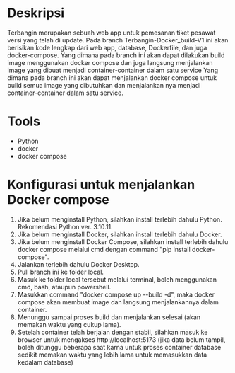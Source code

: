 # Deskripsi

Terbangin merupakan sebuah web app untuk pemesanan tiket pesawat versi yang telah di update.
Pada branch Terbangin-Docker_build-V1 ini akan berisikan kode lengkap dari web app, database, Dockerfile, dan juga docker-compose. Yang dimana pada branch ini akan dapat dilakukan build image menggunakan docker compose dan juga langsung menjalankan image yang dibuat menjadi container-container dalam satu service
Yang dimana pada branch ini akan dapat menjalankan docker compose untuk build semua image yang dibutuhkan dan menjalankan nya menjadi container-container dalam satu service.

# Tools

- Python
- docker
- docker compose

# Konfigurasi untuk menjalankan Docker compose

1. Jika belum menginstall Python, silahkan install terlebih dahulu Python. Rekomendasi Python ver. 3.10.11.
2. Jika belum menginstall Docker, silahkan install terlebih dahulu Docker.
3. Jika belum menginstall Docker Compose, silahkan install terlebih dahulu docker compose melalui cmd dengan command "pip install docker-compose".
4. Jalankan terlebih dahulu Docker Desktop.
5. Pull branch ini ke folder local.
6. Masuk ke folder local tersebut melalui terminal, boleh menggunakan cmd, bash, ataupun powershell.
7. Masukkan command "docker compose up --build -d", maka docker compose akan membuat image dan langsung menjalankannya dalam container.
8. Menunggu sampai proses build dan menjalankan selesai (akan memakan waktu yang cukup lama).
9. Setelah container telah berjalan dengan stabil, silahkan masuk ke browser untuk mengakses http://localhost:5173 (jika data belum tampil, boleh ditunggu beberapa saat karna untuk proses container database sedikit memakan waktu yang lebih lama untuk memasukkan data kedalam database)
